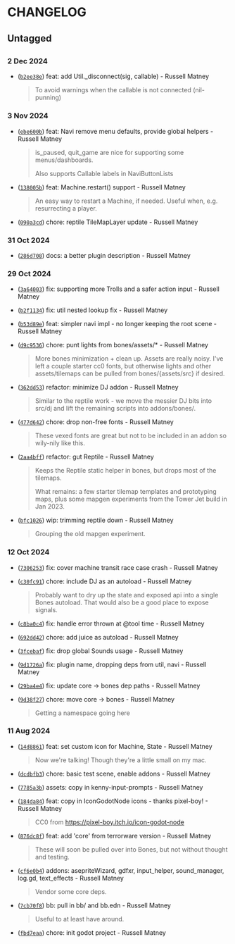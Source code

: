 # CHANGELOG


## Untagged


## 


### 2 Dec 2024

- ([`b2ee38e`](https://github.com/russmatney/bones/commit/b2ee38e)) feat: add Util._disconnect(sig, callable) - Russell Matney

  > To avoid warnings when the callable is not connected (nil-punning)


### 3 Nov 2024

- ([`ebe600b`](https://github.com/russmatney/bones/commit/ebe600b)) feat: Navi remove menu defaults, provide global helpers - Russell Matney

  > is_paused, quit_game are nice for supporting some menus/dashboards.
  > 
  > Also supports Callable labels in NaviButtonLists

- ([`138005b`](https://github.com/russmatney/bones/commit/138005b)) feat: Machine.restart() support - Russell Matney

  > An easy way to restart a Machine, if needed. Useful when, e.g.
  > resurrecting a player.

- ([`090a3cd`](https://github.com/russmatney/bones/commit/090a3cd)) chore: reptile TileMapLayer update - Russell Matney

### 31 Oct 2024

- ([`286d708`](https://github.com/russmatney/bones/commit/286d708)) docs: a better plugin description - Russell Matney

### 29 Oct 2024

- ([`3a64003`](https://github.com/russmatney/bones/commit/3a64003)) fix: supporting more Trolls and a safer action input - Russell Matney
- ([`b2f1134`](https://github.com/russmatney/bones/commit/b2f1134)) fix: util nested lookup fix - Russell Matney
- ([`b53d89e`](https://github.com/russmatney/bones/commit/b53d89e)) feat: simpler navi impl - no longer keeping the root scene - Russell Matney
- ([`d9c9536`](https://github.com/russmatney/bones/commit/d9c9536)) chore: punt lights from bones/assets/* - Russell Matney

  > More bones minimization + clean up. Assets are really noisy. I've left a
  > couple starter cc0 fonts, but otherwise lights and other assets/tilemaps
  > can be pulled from bones/{assets/src} if desired.

- ([`362dd53`](https://github.com/russmatney/bones/commit/362dd53)) refactor: minimize DJ addon - Russell Matney

  > Similar to the reptile work - we move the messier DJ bits into src/dj
  > and lift the remaining scripts into addons/bones/.

- ([`477d642`](https://github.com/russmatney/bones/commit/477d642)) chore: drop non-free fonts - Russell Matney

  > These vexed fonts are great but not to be included in an addon so
  > wily-nily like this.

- ([`2aa4bff`](https://github.com/russmatney/bones/commit/2aa4bff)) refactor: gut Reptile - Russell Matney

  > Keeps the Reptile static helper in bones, but drops most of the
  > tilemaps.
  > 
  > What remains: a few starter tilemap templates and prototyping maps, plus
  > some mapgen experiments from the Tower Jet build in Jan 2023.

- ([`bfc1026`](https://github.com/russmatney/bones/commit/bfc1026)) wip: trimming reptile down - Russell Matney

  > Grouping the old mapgen experiment.


### 12 Oct 2024

- ([`7306253`](https://github.com/russmatney/bones/commit/7306253)) fix: cover machine transit race case crash - Russell Matney
- ([`c30fc91`](https://github.com/russmatney/bones/commit/c30fc91)) chore: include DJ as an autoload - Russell Matney

  > Probably want to dry up the state and exposed api into a single Bones
  > autoload. That would also be a good place to expose signals.

- ([`c8ba0c4`](https://github.com/russmatney/bones/commit/c8ba0c4)) fix: handle error thrown at @tool time - Russell Matney
- ([`692dd42`](https://github.com/russmatney/bones/commit/692dd42)) chore: add juice as autoload - Russell Matney
- ([`3fcebaf`](https://github.com/russmatney/bones/commit/3fcebaf)) fix: drop global Sounds usage - Russell Matney
- ([`9d1726a`](https://github.com/russmatney/bones/commit/9d1726a)) fix: plugin name, dropping deps from util, navi - Russell Matney
- ([`29ba4e4`](https://github.com/russmatney/bones/commit/29ba4e4)) fix: update core -> bones dep paths - Russell Matney
- ([`9d38f27`](https://github.com/russmatney/bones/commit/9d38f27)) chore: move core -> bones - Russell Matney

  > Getting a namespace going here


### 11 Aug 2024

- ([`14d8861`](https://github.com/russmatney/bones/commit/14d8861)) feat: set custom icon for Machine, State - Russell Matney

  > Now we're talking! Though they're a little small on my mac.

- ([`dcdbfb3`](https://github.com/russmatney/bones/commit/dcdbfb3)) chore: basic test scene, enable addons - Russell Matney
- ([`7785a3b`](https://github.com/russmatney/bones/commit/7785a3b)) assets: copy in kenny-input-prompts - Russell Matney
- ([`184da84`](https://github.com/russmatney/bones/commit/184da84)) feat: copy in IconGodotNode icons - thanks pixel-boy! - Russell Matney

  > CC0 from https://pixel-boy.itch.io/icon-godot-node

- ([`876dc8f`](https://github.com/russmatney/bones/commit/876dc8f)) feat: add 'core' from terrorware version - Russell Matney

  > These will soon be pulled over into Bones, but not without thought and testing.

- ([`cf6e0b4`](https://github.com/russmatney/bones/commit/cf6e0b4)) addons: asepriteWizard, gdfxr, input_helper, sound_manager, log.gd, text_effects - Russell Matney

  > Vendor some core deps.

- ([`7cb70f8`](https://github.com/russmatney/bones/commit/7cb70f8)) bb: pull in bb/ and bb.edn - Russell Matney

  > Useful to at least have around.

- ([`fbd7eaa`](https://github.com/russmatney/bones/commit/fbd7eaa)) chore: init godot project - Russell Matney